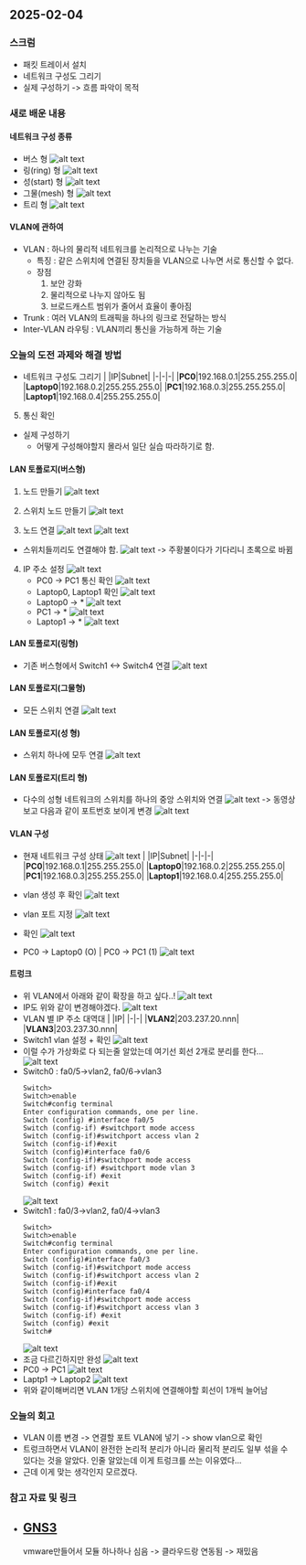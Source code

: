 ## 2025-02-04

### 스크럼
- 패킷 트레이서 설치
- 네트워크 구성도 그리기
- 실제 구성하기
-> 흐름 파악이 목적

### 새로 배운 내용
#### 네트워크 구성 종류
- 버스 형
![alt text](img/04-00.png)
- 링(ring) 형
![alt text](img/04-01.png)
- 성(start) 형
![alt text](img/04-02.png)
- 그물(mesh) 형
![alt text](img/04-03.png)
- 트리 형
![alt text](img/04-04.png)

#### VLAN에 관하여
- VLAN : 하나의 물리적 네트워크를 논리적으로 나누는 기술
    - 특징 : 같은 스위치에 연결된 장치들을 VLAN으로 나누면 서로 통신할 수 없다.
    - 장점
        1. 보안 강화 
        2. 물리적으로 나누지 않아도 됨
        3. 브로드캐스트 범위가 줄어서 효율이 좋아짐
- Trunk : 여러 VLAN의 트래픽을 하나의 링크로 전달하는 방식
- Inter-VLAN 라우팅 : VLAN끼리 통신을 가능하게 하는 기술

### 오늘의 도전 과제와 해결 방법
- 네트워크 구성도 그리기
    | |IP|Subnet|
    |-|-|-|
    |**PC0**|192.168.0.1|255.255.255.0|
    |**Laptop0**|192.168.0.2|255.255.255.0|
    |**PC1**|192.168.0.3|255.255.255.0|
    |**Laptop1**|192.168.0.4|255.255.255.0|
5. 통신 확인
- 실제 구성하기
    - 어떻게 구성해야할지 몰라서 일단 실습 따라하기로 함.
#### LAN 토폴로지(버스형)
1. 노드 만들기
![alt text](img/04-05.png)
2. 스위치 노드 만들기
![alt text](img/04-06.png)

3. 노드 연결
![alt text](img/04-07.png)
![alt text](img/04-08.png)
- 스위치들끼리도 연결해야 함.
![alt text](img/04-09.png)
    -> 주황불이다가 기다리니 초록으로 바뀜
4. IP 주소 설정
![alt text](img/04-10.png)
    - PC0 -> PC1 통신 확인
    ![alt text](img/04-11.png)
    - Laptop0, Laptop1 확인
    ![alt text](img/04-12.png)
    - Laptop0 -> *
    ![alt text](img/04-13.png)
    - PC1 -> *
    ![alt text](img/04-14.png)
    - Laptop1 -> * 
    ![alt text](img/04-15.png)
#### LAN 토폴로지(링형)
- 기존 버스형에서 Switch1 <-> Switch4 연결
![alt text](img/04-16.png)
#### LAN 토폴로지(그물형)
- 모든 스위치 연결
![alt text](img/04-17.png)
#### LAN 토폴로지(성 형)
- 스위치 하나에 모두 연결
![alt text](img/04-18.png)
#### LAN 토폴로지(트리 형)
- 다수의 성형 네트워크의 스위치를 하나의 중앙 스위치와 연결
![alt text](img/04-19.png)
-> 동영상보고 다음과 같이 포트번호 보이게 변경
![alt text](img/04-20.png)

#### VLAN 구성
- 현재 네트워크 구성 상태
![alt text](img/04-21.png)
    | |IP|Subnet|
    |-|-|-|
    |**PC0**|192.168.0.1|255.255.255.0|
    |**Laptop0**|192.168.0.2|255.255.255.0|
    |**PC1**|192.168.0.3|255.255.255.0|
    |**Laptop1**|192.168.0.4|255.255.255.0|

- vlan 생성 후 확인
![alt text](img/04-22.png)
- vlan 포트 지정
![alt text](img/04-23.png)
- 확인
![alt text](img/04-24.png)

- PC0 -> Laptop0 (O) | PC0 -> PC1 (1)
![alt text](img/04-25.png)

#### 트렁크
- 위 VLAN에서 아래와 같이 확장을 하고 싶다..!
![alt text](img/04-26.png)
- IP도 위와 같이 변경해야겠다.
![alt text](img/04-27.png)
- VLAN 별 IP 주소 대역대
    | |IP|
    |-|-|
    |**VLAN2**|203.237.20.nnn|
    |**VLAN3**|203.237.30.nnn|
- Switch1 vlan 설정 + 확인
![alt text](img/04-28.png)
- 이럴 수가 가상화로 다 되는줄 알았는데 여기선 회선 2개로 분리를 한다...
![alt text](img/04-29.png)
- Switch0 : fa0/5->vlan2, fa0/6->vlan3
    ```
    Switch>
    Switch>enable
    Switch#config terminal
    Enter configuration commands, one per line.
    Switch (config) #interface fa0/5
    Switch (config-if) #switchport mode access
    Switch (config-if)#switchport access vlan 2
    Switch (config-if)#exit
    Switch (config)#interface fa0/6
    Switch (config-if)#switchport mode access
    Switch (config-if) #switchport mode vlan 3
    Switch (config-if) #exit
    Switch (config) #exit
    ```
    ![alt text](img/04-30.png)
- Switch1 : fa0/3->vlan2, fa0/4->vlan3
    ```
    Switch>
    Switch>enable
    Switch#config terminal
    Enter configuration commands, one per line.
    Switch (config)#interface fa0/3
    Switch (config-if)#switchport mode access
    Switch (config-if)#switchport access vlan 2
    Switch (config-if)#exit
    Switch (config)#interface fa0/4
    Switch (config-if)#switchport mode access
    Switch (config-if)#switchport access vlan 3
    Switch (config-if) #exit
    Switch (config) #exit
    Switch#
    ```
    ![alt text](img/04-31.png)
- 조금 다르긴하지만 완성
![alt text](img/04-32.png)
- PC0 -> PC1
![alt text](img/04-33.png)
- Laptp1 -> Laptop2
![alt text](img/04-34.png)
- 위와 같이해버리면 VLAN 1개당 스위치에 연결해야할 회선이 1개씩 늘어남


### 오늘의 회고
- VLAN 이름 변경 -> 연결할 포트 VLAN에 넣기 -> show vlan으로 확인
- 트렁크하면서 VLAN이 완전한 논리적 분리가 아니라 물리적 분리도 일부 섞을 수 있다는 것을 알았다. 인줄 알았는데 이게 트렁크를 쓰는 이유였다...
- 근데 이게 맞는 생각인지 모르겠다.

### 참고 자료 및 링크
- [GNS3](https://www.gns3.com/)
    ------
    vmware만들어서 모듈 하나하나 심음
    -> 클라우드랑 연동됨 -> 재밌음